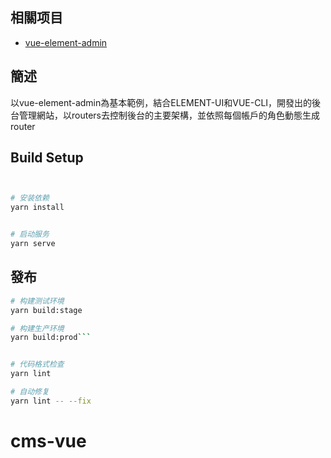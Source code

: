 
## 相關项目

- [vue-element-admin](https://github.com/PanJiaChen/vue-element-admin)

## 簡述
以vue-element-admin為基本範例，結合ELEMENT-UI和VUE-CLI，開發出的後台管理網站，以routers去控制後台的主要架構，並依照每個帳戶的角色動態生成router


## Build Setup

```bash


# 安装依赖
yarn install


# 启动服务
yarn serve
```

## 發布

```bash
# 构建测试环境
yarn build:stage

# 构建生产环境
yarn build:prod```


# 代码格式检查
yarn lint

# 自动修复
yarn lint -- --fix
```

# cms-vue
